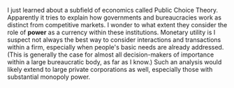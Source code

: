 I just learned about a subfield of economics called Public Choice Theory.
Apparently it tries to explain how governments and bureaucracies work as
distinct from competitive markets. I wonder to what extent they consider the
role of **power** as a currency within these institutions. Monetary utility is
I suspect not always the best way to consider interactions and transactions
within a firm, especially when people's basic needs are already addressed.
(This is generally the case for almost all decision-makers of importance within
a large bureaucratic body, as far as I know.) Such an analysis would likely
extend to large private corporations as well, especially those with substantial
monopoly power.
